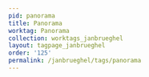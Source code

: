 ```yaml
---
pid: panorama
title: Panorama
worktag: Panorama
collection: worktags_janbrueghel
layout: tagpage_janbrueghel
order: '125'
permalink: /janbrueghel/tags/panorama
---
```

